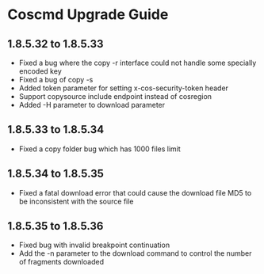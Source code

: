 Coscmd Upgrade Guide
====================

1.8.5.32 to 1.8.5.33
--------------------

- Fixed a bug where the copy -r interface could not handle some specially encoded key
- Fixed a bug of copy -s
- Added token parameter for setting x-cos-security-token header
- Support copysource include endpoint instead of cosregion
- Added -H parameter to download parameter

1.8.5.33 to 1.8.5.34
--------------------
- Fixed a copy folder bug which has 1000 files limit

1.8.5.34 to 1.8.5.35
--------------------
- Fixed a fatal download error that could cause the download file MD5 to be inconsistent with the source file 

1.8.5.35 to 1.8.5.36
--------------------
- Fixed bug with invalid breakpoint continuation
- Add the -n parameter to the download command to control the number of fragments downloaded
